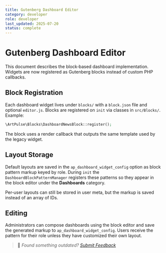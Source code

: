 ```yaml
---
title: Gutenberg Dashboard Editor
category: developer
role: developer
last_updated: 2025-07-20
status: complete
---
```

# Gutenberg Dashboard Editor

This document describes the block‑based dashboard implementation. Widgets are now registered as Gutenberg blocks instead of custom PHP callbacks.

## Block Registration

Each dashboard widget lives under `blocks/` with a `block.json` file and optional `editor.js`. Blocks are registered on `init` via classes in `src/Blocks/`. Example:

```php
\ArtPulse\Blocks\DashboardNewsBlock::register();
```

The block uses a render callback that outputs the same template used by the legacy widget.

## Layout Storage

Default layouts are saved in the `ap_dashboard_widget_config` option as block pattern markup keyed by role. During `init` the `DashboardBlockPatternManager` registers these patterns so they appear in the block editor under the **Dashboards** category.

Per‑user layouts can still be stored in user meta, but the markup is saved instead of an array of IDs.

## Editing

Administrators can compose dashboards using the block editor and save the generated markup to `ap_dashboard_widget_config`. Users receive the pattern for their role unless they have customized their own layout.

> 💬 *Found something outdated? [Submit Feedback](feedback.md)*
